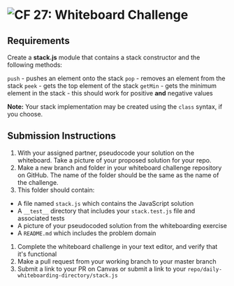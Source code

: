 ![CF](https://camo.githubusercontent.com/70edab54bba80edb7493cad3135e9606781cbb6b/687474703a2f2f692e696d6775722e636f6d2f377635415363382e706e67) 27: Whiteboard Challenge
===

## Requirements

Create a **stack.js** module that contains a stack constructor and the following methods:

`push` - pushes an element onto the stack
`pop` - removes an element from the stack
`peek` - gets the top element of the stack
`getMin` - gets the minimum element in the stack - this should work for positive **and** negative values

**Note:** Your stack implementation may be created using the `class` syntax, if you choose.

## Submission Instructions

1. With your assigned partner, pseudocode your solution on the whiteboard. Take a picture of your proposed solution for your repo.
1. Make a new branch and folder in your whiteboard challenge repository on GitHub. The name of the folder should be the same as the name of the challenge.
1. This folder should contain:
  - A file named `stack.js` which contains the JavaScript solution
  - A `__test__` directory that includes your `stack.test.js` file and associated tests
  - A picture of your pseudocoded solution from the whiteboarding exercise
  - A `README.md` which includes the problem domain
1. Complete the whiteboard challenge in your text editor, and verify that it's functional
1. Make a pull request from your working branch to your master branch
1. Submit a link to your PR on Canvas or submit a link to your `repo/daily-whiteboarding-directory/stack.js`